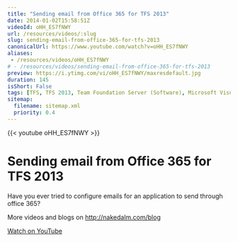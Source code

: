 ```yaml
---
title: "Sending email from Office 365 for TFS 2013"
date: 2014-01-02T15:58:51Z
videoId: oHH_ES7fNWY
url: /resources/videos/:slug
slug: sending-email-from-office-365-for-tfs-2013
canonicalUrl: https://www.youtube.com/watch?v=oHH_ES7fNWY
aliases:
 - /resources/videos/oHH_ES7fNWY
# - /resources/videos/sending-email-from-office-365-for-tfs-2013
preview: https://i.ytimg.com/vi/oHH_ES7fNWY/maxresdefault.jpg
duration: 145
isShort: False
tags: [TFS, TFS 2013, Team Foundation Server (Software), Microsoft Visual Studio (Software), Visual Studio Application Lifecycle Management (Software), VSALM, ALM, Release Management, InRelease, Install, Release Management Server, Install & Configure 101]
sitemap:
  filename: sitemap.xml
  priority: 0.4
---
```


{{< youtube oHH_ES7fNWY >}}

# Sending email from Office 365 for TFS 2013

Have you ever tried to configure emails for an application to send through office 365?


More videos and blogs on http://nakedalm.com/blog

[Watch on YouTube](https://www.youtube.com/watch?v=oHH_ES7fNWY)
